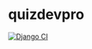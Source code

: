 # quizdevpro
[![Django CI](https://github.com/mateuslourenco/quizdevpro/actions/workflows/django.yml/badge.svg)](https://github.com/mateuslourenco/quizdevpro/actions/workflows/django.yml)
